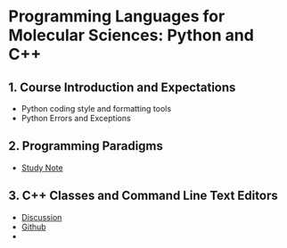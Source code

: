 # Programming Languages for Molecular Sciences: Python and C++

## 1. Course Introduction and Expectations

* Python coding style and formatting tools
* Python Errors and Exceptions

## 2. Programming Paradigms

* [Study Note](https://github.com/SEUNGHO-Y00/MSSE/blob/main/CHEM274A/Week2.md)

## 3. C++ Classes and Command Line Text Editors

* [Discussion](https://docs.google.com/presentation/d/1ODoZYwdwQgKWgQlktv13vmuk2J0ptQOofgTtoAFZjPI/edit?usp=sharing)
* [Github](https://github.com/lizzie-gilson1/discussion-1.git)
* 
